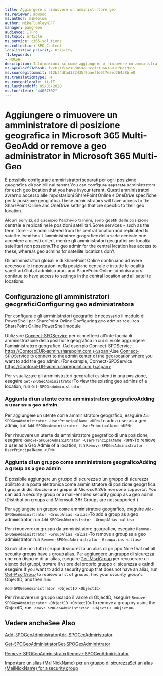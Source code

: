 ```yaml
---
title: Aggiungere o rimuovere un amministratore geo
ms.reviewer: adwood
ms.author: mikeplum
author: MikePlumleyMSFT
manager: pamgreen
audience: ITPro
ms.topic: article
ms.service: o365-solutions
ms.collection: SPO_Content
localization_priority: Priority
f1.keywords:
- NOCSH
description: Informazioni su come aggiungere o rimuovere un amministratore di posizione geografica in Microsoft 365 Multi-Geo.
ms.openlocfilehash: f2cb71f26216d859c00cefb10661608178e19315
ms.sourcegitcommit: 012bf4d8ad132435f9baeffd6f7e5ed264a8bfe0
ms.translationtype: HT
ms.contentlocale: it-IT
ms.lasthandoff: 05/06/2020
ms.locfileid: "44057702"
---
```

# <a name="add-or-remove-a-geo-administrator-in-microsoft-365-multi-geo"></a><span data-ttu-id="e7de4-103">Aggiungere o rimuovere un amministratore di posizione geografica in Microsoft 365 Multi-Geo</span><span class="sxs-lookup"><span data-stu-id="e7de4-103">Add or remove a geo administrator in Microsoft 365 Multi-Geo</span></span>

<span data-ttu-id="e7de4-104">È possibile configurare amministratori separati per ogni posizione geografica disponibili nel tenant.</span><span class="sxs-lookup"><span data-stu-id="e7de4-104">You can configure separate administrators for each geo location that you have in your tenant.</span></span> <span data-ttu-id="e7de4-105">Questi amministratori avranno accesso alle impostazioni SharePoint Online e OneDrive specifiche per la posizione geografica.</span><span class="sxs-lookup"><span data-stu-id="e7de4-105">These administrators will have access to the SharePoint Online and OneDrive settings that are specific to their geo location.</span></span>

<span data-ttu-id="e7de4-106">Alcuni servizi, ad esempio l'archivio termini, sono gestiti dalla posizione centrale e replicati nelle posizioni satellitari.</span><span class="sxs-lookup"><span data-stu-id="e7de4-106">Some services - such as the term store - are administered from the central location and replicated to satellite locations.</span></span> <span data-ttu-id="e7de4-107">L’amministratore geografico della sede centrale può accedere a questi criteri, mentre gli amministratori geografici per località satellitari non possono.</span><span class="sxs-lookup"><span data-stu-id="e7de4-107">The geo admin for the central location has access to these, whereas geo admins for satellite locations don't.</span></span>

<span data-ttu-id="e7de4-108">Gli amministratori globali e di SharePoint Online continuano ad avere accesso alle impostazioni nella posizione centrale e in tutte le località satellitari.</span><span class="sxs-lookup"><span data-stu-id="e7de4-108">Global administrators and SharePoint Online administrators continue to have access to settings in the central location and all satellite locations.</span></span>

## <a name="configuring-geo-administrators"></a><span data-ttu-id="e7de4-109">Configurazione gli amministratori geografici</span><span class="sxs-lookup"><span data-stu-id="e7de4-109">Configuring geo administrators</span></span>

<span data-ttu-id="e7de4-110">Per configurare gli amministratori geografici è necessario il modulo di PowerShell per SharePoint Online.</span><span class="sxs-lookup"><span data-stu-id="e7de4-110">Configuring geo admins requires SharePoint Online PowerShell module.</span></span>

<span data-ttu-id="e7de4-111">Utilizzare [Connect-SPOService](https://docs.microsoft.com/powershell/module/sharepoint-online/Connect-SPOService) per connettersi all'interfaccia di amministrazione della posizione geografica in cui si vuole aggiungere l'amministratore geografico. (Ad esempio Connect-SPOService  https://ContosoEUR-admin.sharepoint.com.)</span><span class="sxs-lookup"><span data-stu-id="e7de4-111">Use [Connect-SPOService](https://docs.microsoft.com/powershell/module/sharepoint-online/Connect-SPOService) to connect to the admin center of the geo location where you want to add the geo admin. (For example, Connect-SPOService  https://ContosoEUR-admin.sharepoint.com.)</span></span>

<span data-ttu-id="e7de4-112">Per visualizzare gli amministratori geografici esistenti in una posizione, eseguire `Get-SPOGeoAdministrator`</span><span class="sxs-lookup"><span data-stu-id="e7de4-112">To view the existing geo admins of a location, run `Get-SPOGeoAdministrator`</span></span>

### <a name="adding-a-user-as-a-geo-admin"></a><span data-ttu-id="e7de4-113">Aggiunta di un utente come amministratore geografico</span><span class="sxs-lookup"><span data-stu-id="e7de4-113">Adding a user as a geo admin</span></span>

<span data-ttu-id="e7de4-114">Per aggiungere un utente come amministratore geografico, eseguire `Add-SPOGeoAdministrator -UserPrincipalName <UPN>`</span><span class="sxs-lookup"><span data-stu-id="e7de4-114">To add a user as a geo admin, run `Add-SPOGeoAdministrator -UserPrincipalName <UPN>`</span></span>

<span data-ttu-id="e7de4-115">Per rimuovere un utente da amministratore geografico di una posizione, eseguire  `Remove-SPOGeoAdministrator -UserPrincipalName <UPN>`</span><span class="sxs-lookup"><span data-stu-id="e7de4-115">To remove a user as a Geo Admin of a location, run  `Remove-SPOGeoAdministrator -UserPrincipalName <UPN>`</span></span>

### <a name="adding-a-group-as-a-geo-admin"></a><span data-ttu-id="e7de4-116">Aggiunta di un gruppo come amministratore geografico</span><span class="sxs-lookup"><span data-stu-id="e7de4-116">Adding a group as a geo admin</span></span>

<span data-ttu-id="e7de4-117">È possibile aggiungere un gruppo di sicurezza o un gruppo di sicurezza abilitato alla posta elettronica come amministratore di posizione geografica. I gruppi di distribuzione e i gruppi di Microsoft 365 non sono supportati.</span><span class="sxs-lookup"><span data-stu-id="e7de4-117">You can add a security group or a mail-enabled security group as a geo admin. (Distribution groups and Microsoft 365 Groups are not supported.)</span></span>

<span data-ttu-id="e7de4-118">Per aggiungere un gruppo come amministratore geografico, eseguire `Add-SPOGeoAdministrator -GroupAlias <alias>`</span><span class="sxs-lookup"><span data-stu-id="e7de4-118">To add a group as a geo administrator, run `Add-SPOGeoAdministrator -GroupAlias <alias>`</span></span>

<span data-ttu-id="e7de4-119">Per rimuovere un gruppo da amministratore geografico, eseguire `Remove-SPOGeoAdministrator -GroupAlias <alias>`</span><span class="sxs-lookup"><span data-stu-id="e7de4-119">To remove a group as a geo administrator, run `Remove-SPOGeoAdministrator -GroupAlias <alias>`</span></span>

<span data-ttu-id="e7de4-120">Si noti che non tutti i gruppi di sicurezza un alias di gruppo.</span><span class="sxs-lookup"><span data-stu-id="e7de4-120">Note that not all security groups have a group alias.</span></span> <span data-ttu-id="e7de4-121">Per aggiungere un gruppo di sicurezza che non dispone di un alias, eseguire [Get-MsolGroup](https://docs.microsoft.com/powershell/module/msonline/get-msolgroup) per recuperare un elenco dei gruppi, trovare il valore del proprio gruppo di sicurezza e quindi eseguire:</span><span class="sxs-lookup"><span data-stu-id="e7de4-121">If you want to add a security group that does not have an alias, run [Get-MsolGroup](https://docs.microsoft.com/powershell/module/msonline/get-msolgroup) to retrieve a list of groups, find your security group's ObjectID, and then run:</span></span>

`Add-SPOGeoAdministrator -ObjectID <ObjectID>`

<span data-ttu-id="e7de4-122">Per rimuovere un gruppo usando il valore di ObjectID, eseguire `Remove-SPOGeoAdministrator -ObjectID <ObjectID>`</span><span class="sxs-lookup"><span data-stu-id="e7de4-122">To remove a group by using the ObjectID, run `Remove-SPOGeoAdministrator -ObjectID <ObjectID>`</span></span>

## <a name="see-also"></a><span data-ttu-id="e7de4-123">Vedere anche</span><span class="sxs-lookup"><span data-stu-id="e7de4-123">See Also</span></span>

[<span data-ttu-id="e7de4-124">Add-SPOGeoAdministrator</span><span class="sxs-lookup"><span data-stu-id="e7de4-124">Add-SPOGeoAdministrator</span></span>](https://docs.microsoft.com/powershell/module/sharepoint-online/add-spogeoadministrator)

[<span data-ttu-id="e7de4-125">Get-SPOGeoAdministrator</span><span class="sxs-lookup"><span data-stu-id="e7de4-125">Get-SPOGeoAdministrator</span></span>](https://docs.microsoft.com/powershell/module/sharepoint-online/get-spogeoadministrator)

[<span data-ttu-id="e7de4-126">Remove-SPOGeoAdministrator</span><span class="sxs-lookup"><span data-stu-id="e7de4-126">Remove-SPOGeoAdministrator</span></span>](https://docs.microsoft.com/powershell/module/sharepoint-online/remove-spogeoadministrator)

[<span data-ttu-id="e7de4-127">Impostare un alias (MailNickName) per un gruppo di sicurezza</span><span class="sxs-lookup"><span data-stu-id="e7de4-127">Set an alias (MailNickName) for a security group</span></span>](https://docs.microsoft.com/powershell/module/azuread/set-azureadgroup)